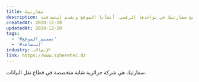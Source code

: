 ```yaml
---
title: سفارتيك
description: تعاونت يونيفارواب مع سفارتيك في تواجدها الرقمي. أنشأنا الموقع ونقدم إستضافته.
createdAt: 2020-12-20
updatedAt: 2020-12-20
tags:
  - '#تصميم_الموقع'
  - '#إستضافة'
industry: الإتصالات
link: https://www.spheretec.dz
---
```


سفارتيك هي شركة جزائرية شابة متخصصة في قطاع نقل البيانات.
